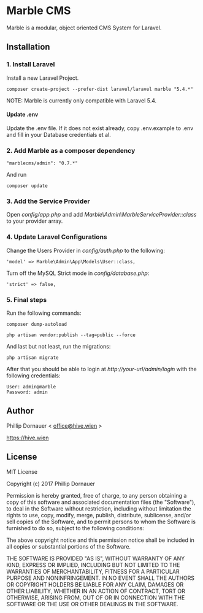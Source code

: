 # Marble CMS 

Marble is a modular, object oriented CMS System for Laravel.

## Installation

### 1. Install Laravel

Install a new Laravel Project.


    composer create-project --prefer-dist laravel/laravel marble "5.4.*"


NOTE: Marble is currently only compatible with Laravel 5.4.

#### Update .env

Update the .env file. If it does not exist already, copy .env.example to .env and fill in your Database credentials et al.

### 2. Add Marble as a composer dependency


    "marblecms/admin": "0.7.*"

And run

    composer update

### 3. Add the Service Provider

Open *config/app.php* and add *Marble\Admin\MarbleServiceProvider::class* to your provider array.

### 4. Update Laravel Configurations

Change the Users Provider in *config/auth.php* to the following:

    'model' => Marble\Admin\App\Models\User::class,

Turn off the MySQL Strict mode in *config/database.php*:

    'strict' => false,

### 5. Final steps

Run the following commands:


    composer dump-autoload

    php artisan vendor:publish --tag=public --force

And last but not least, run the migrations:

    php artisan migrate


After that you should be able to login at *http://your-url/admin/login* with the following credentials:

    User: admin@marble
    Password: admin


## Author

Phillip Dornauer < office@hive.wien >

https://hive.wien


## License

MIT License

Copyright (c) 2017 Phillip Dornauer

Permission is hereby granted, free of charge, to any person obtaining a copy
of this software and associated documentation files (the "Software"), to deal
in the Software without restriction, including without limitation the rights
to use, copy, modify, merge, publish, distribute, sublicense, and/or sell
copies of the Software, and to permit persons to whom the Software is
furnished to do so, subject to the following conditions:

The above copyright notice and this permission notice shall be included in all
copies or substantial portions of the Software.

THE SOFTWARE IS PROVIDED "AS IS", WITHOUT WARRANTY OF ANY KIND, EXPRESS OR
IMPLIED, INCLUDING BUT NOT LIMITED TO THE WARRANTIES OF MERCHANTABILITY,
FITNESS FOR A PARTICULAR PURPOSE AND NONINFRINGEMENT. IN NO EVENT SHALL THE
AUTHORS OR COPYRIGHT HOLDERS BE LIABLE FOR ANY CLAIM, DAMAGES OR OTHER
LIABILITY, WHETHER IN AN ACTION OF CONTRACT, TORT OR OTHERWISE, ARISING FROM,
OUT OF OR IN CONNECTION WITH THE SOFTWARE OR THE USE OR OTHER DEALINGS IN THE
SOFTWARE.